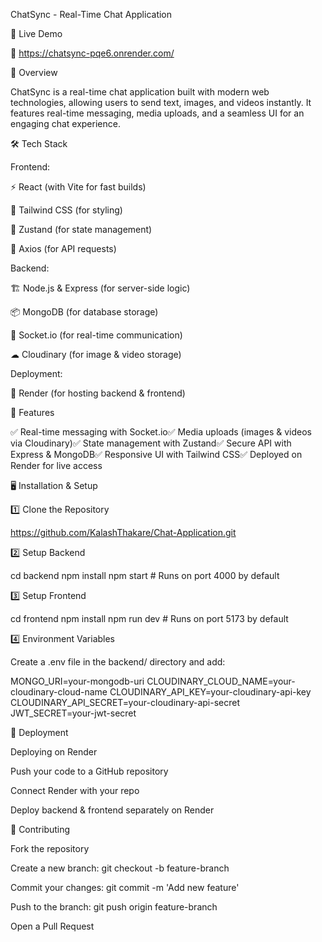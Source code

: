 ChatSync - Real-Time Chat Application

 

🚀 Live Demo

🔗 https://chatsync-pqe6.onrender.com/

📌 Overview

ChatSync is a real-time chat application built with modern web technologies, allowing users to send text, images, and videos instantly. It features real-time messaging, media uploads, and a seamless UI for an engaging chat experience.

🛠 Tech Stack

Frontend:

⚡ React (with Vite for fast builds)

🎨 Tailwind CSS (for styling)

🔄 Zustand (for state management)

🔗 Axios (for API requests)

Backend:

🏗 Node.js & Express (for server-side logic)

📦 MongoDB (for database storage)

🔌 Socket.io (for real-time communication)

☁ Cloudinary (for image & video storage)

Deployment:

🚀 Render (for hosting backend & frontend)

🎯 Features

✅ Real-time messaging with Socket.io✅ Media uploads (images & videos via Cloudinary)✅ State management with Zustand✅ Secure API with Express & MongoDB✅ Responsive UI with Tailwind CSS✅ Deployed on Render for live access

🖥️ Installation & Setup

1️⃣ Clone the Repository

https://github.com/KalashThakare/Chat-Application.git 

2️⃣ Setup Backend

cd backend
npm install
npm start  # Runs on port 4000 by default

3️⃣ Setup Frontend

cd frontend
npm install
npm run dev  # Runs on port 5173 by default

4️⃣ Environment Variables

Create a .env file in the backend/ directory and add:

MONGO_URI=your-mongodb-uri
CLOUDINARY_CLOUD_NAME=your-cloudinary-cloud-name
CLOUDINARY_API_KEY=your-cloudinary-api-key
CLOUDINARY_API_SECRET=your-cloudinary-api-secret
JWT_SECRET=your-jwt-secret

🚀 Deployment

Deploying on Render

Push your code to a GitHub repository

Connect Render with your repo

Deploy backend & frontend separately on Render

 

🤝 Contributing

Fork the repository

Create a new branch: git checkout -b feature-branch

Commit your changes: git commit -m 'Add new feature'

Push to the branch: git push origin feature-branch

Open a Pull Request
